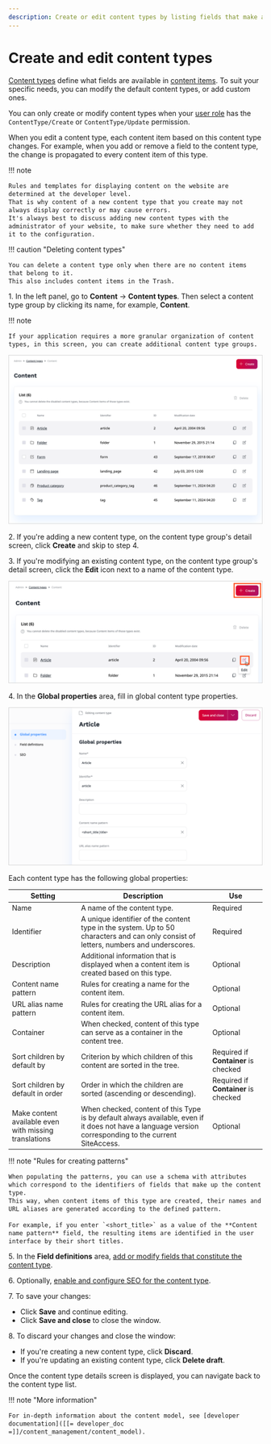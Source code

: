 ```yaml
---
description: Create or edit content types by listing fields that make a content item.
---
```


# Create and edit content types

[Content types](content_model.md#content-types) define what fields are available in [content items](content_items.md).
To suit your specific needs, you can modify the default content types, or add custom ones.

You can only create or modify content types when your [user role](../permission_management/work_with_permissions.md) has the `ContentType/Create` or `ContentType/Update` permission.

When you edit a content type, each content item based on this content type changes.
For example, when you add or remove a field to the content type, the change is propagated to every content item of this type.

!!! note

    Rules and templates for displaying content on the website are determined at the developer level.
    That is why content of a new content type that you create may not always display correctly or may cause errors.
    It's always best to discuss adding new content types with the administrator of your website, to make sure whether they need to add it to the configuration.

!!! caution "Deleting content types"

    You can delete a content type only when there are no content items that belong to it.
    This also includes content items in the Trash.

1\. In the left panel, go to **Content** -> **Content types**. Then select a content type group by clicking its name, for example, **Content**.

!!! note

    If your application requires a more granular organization of content types, in this screen, you can create additional content type groups.

![Content type list](img/content_types.png "A list of content types")

2\. If you're adding a new content type, on the content type group's detail screen, click **Create** and skip to step 4.

3\. If you're modifying an existing content type, on the content type group's detail screen, click the **Edit** icon next to a name of the content type.

![Create or edit content type](img/create_edit_content_type.png "Create or edit content type")

4\. In the **Global properties** area, fill in global content type properties.

![Editing a content type](img/content_type_general_properties.png "Editing a content type")

Each content type has the following global properties:

|Setting|Description|Use|
--------|-----------|---|
|Name|A name of the content type.|Required|
|Identifier|A unique identifier of the content type in the system. Up to 50 characters and can only consist of letters, numbers and underscores.|Required|
|Description|Additional information that is displayed when a content item is created based on this type.|Optional|
|Content name pattern|Rules for creating a name for the content item.|Optional|
|URL alias name pattern|Rules for creating the URL alias for a content item.|Optional|
|Container|When checked, content of this type can serve as a container in the content tree.|Optional|
|Sort children by default by|Criterion by which children of this content are sorted in the tree.|Required if **Container** is checked|
|Sort children by default in order|Order in which the children are sorted (ascending or descending).|Required if **Container** is checked|
|Make content available even with missing translations|When checked, content of this Type is by default always available, even if it does not have a language version corresponding to the current SiteAccess.|Optional|

!!! note "Rules for creating patterns"

    When populating the patterns, you can use a schema with attributes which correspond to the identifiers of fields that make up the content type.
    This way, when content items of this type are created, their names and URL aliases are generated according to the defined pattern.

    For example, if you enter `<short_title>` as a value of the **Content name pattern** field, the resulting items are identified in the user interface by their short titles.

5\. In the **Field definitions** area, [add or modify fields that constitute the content type](configure_ct_field_settings.md).

6\. Optionally, [enable and configure SEO for the content type](../search_engine_optimization/work_with_seo.md).

7\. To save your changes:

- Click **Save** and continue editing.
- Click **Save and close** to close the window.

8\. To discard your changes and close the window:

- If you're creating a new content type, click **Discard**.
- If you're updating an existing content type, click **Delete draft**.

Once the content type details screen is displayed, you can navigate back to the content type list.

!!! note "More information"

    For in-depth information about the content model, see [developer documentation]([[= developer_doc =]]/content_management/content_model).
